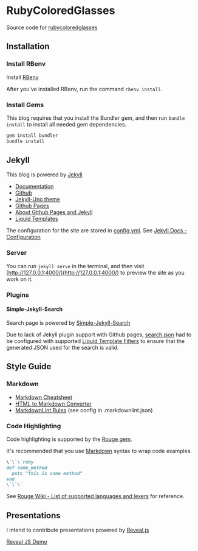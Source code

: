 # RubyColoredGlasses

Source code for [rubycoloredglasses](http://www.rubycoloredglasses.com/)

## Installation

### Install RBenv

Install [RBenv](https://github.com/rbenv/rbenv#installation)

After you've installed RBenv, run the command `rbenv install`.

### Install Gems

This blog requires that you install the Bundler gem, and then run
`bundle install` to install all needed gem dependencies.

```bash
gem install bundler
bundle install
```

## Jekyll

This blog is powered by [Jekyll](https://jekyllrb.com/docs/home/)

* [Documentation](https://jekyllrb.com/docs/home/)
* [Github](https://github.com/jekyll/jekyll)
* [Jekyll-Uno theme](https://github.com/joshgerdes/jekyll-uno)
* [Github Pages](https://help.github.com/categories/github-pages-basics/)
* [About Github Pages and Jekyll](https://help.github.com/articles/about-github-pages-and-jekyll/)
* [Liquid Templates](https://shopify.github.io/liquid/)

The configuration for the site are stored in [config.yml](./_config.yml).
See [Jekyll Docs - Configuration](https://jekyllrb.com/docs/configuration/)

### Server

You can run `jekyll serve` in the terminal, and then visit
[http://127.0.0.1:4000/](http://127.0.0.1:4000/) to preview the site as you
work on it.

### Plugins

#### Simple-Jekyll-Search

Search page is powered by [Simple-Jekyll-Search]

Due to lack of Jekyll plugin support with Github pages,
[search.json](./search.json) had to be configured with supported
[Liquid Template Filters] to ensure that the generated JSON used for the search
is valid.

[Liquid Template Filters]: https://github.com/Shopify/liquid/wiki/Liquid-for-Designers#standard-filters
[Simple-Jekyll-Search]: https://github.com/christian-fei/Simple-Jekyll-Search

## Style Guide

### Markdown

* [Markdown Cheatsheet](https://github.com/adam-p/markdown-here/wiki/Markdown-Cheatsheet)
* [HTML to Markdown Converter](https://domchristie.github.io/to-markdown/)
* [MarkdownLint Rules](https://github.com/markdownlint/markdownlint/blob/1e78c892/docs/RULES.md)
  (see config in .markdownlint.json)

### Code Highlighting

Code highlighting is supported by the [Rouge gem].

It's recommended that you use [Markdown] syntax to wrap code examples.

```ruby
\`\`\`ruby
def some_method
  puts "this is some method"
end
\`\`\`
```

See [Rouge Wiki - List of supported languages and lexers] for reference.

[Rouge gem]: https://github.com/jneen/rouge
[Rouge Wiki - List of supported languages and lexers]: https://github.com/jneen/rouge/wiki/List-of-supported-languages-and-lexers
[Markdown]: https://guides.github.com/features/mastering-markdown/

## Presentations

I intend to contribute presentations powered by [Reveal.js](https://github.com/hakimel/reveal.js)

[Reveal JS Demo](http://lab.hakim.se/reveal-js/)
